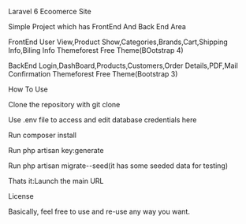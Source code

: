 Laravel 6 Ecoomerce Site

Simple Project which has FrontEnd And Back End Area

FrontEnd
User View,Product Show,Categories,Brands,Cart,Shipping Info,Biling Info
Themeforest Free Theme(BOotstrap 4)


BackEnd
Login,DashBoard,Products,Customers,Order Details,PDF,Mail Confirmation
Themeforest Free Theme(Bootstrap 3)

    
How To Use

Clone the repository with git clone

Use .env file to access and edit database credentials here

Run composer install

Run php artisan key:generate

Run php artisan migrate--seed(it has some seeded data for testing)

Thats it:Launch the main URL
    
License

Basically, feel free to use and re-use any way you want.


